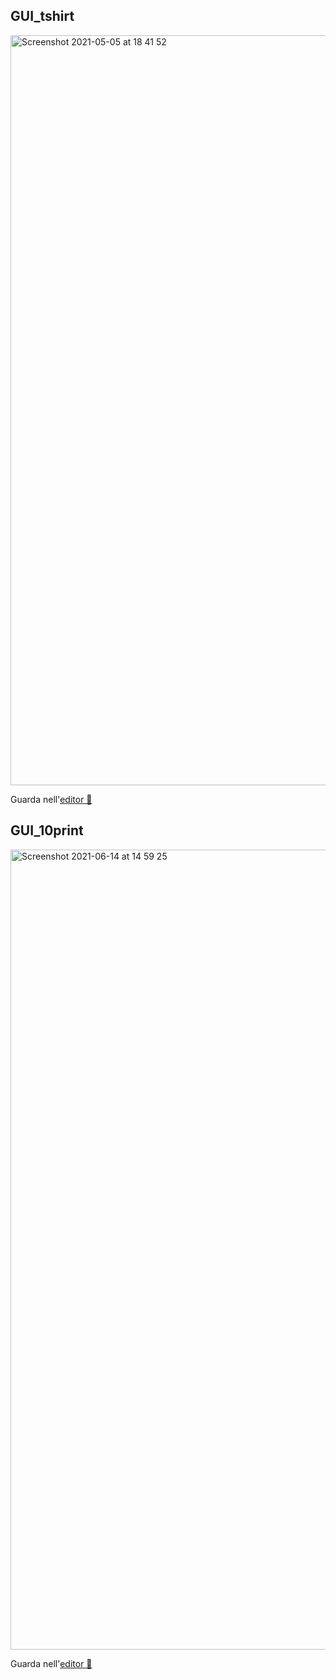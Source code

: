 ## GUI_tshirt

<img width="1200" alt="Screenshot 2021-05-05 at 18 41 52" src="https://user-images.githubusercontent.com/63911437/117177955-dcda5b80-add1-11eb-9318-e4bc00964e3f.png">

Guarda nell'[editor 👾](https://editor.p5js.org/lfaraci/full/sZkfxaf8y)

## GUI_10print

<img width="1280" alt="Screenshot 2021-06-14 at 14 59 25" src="https://user-images.githubusercontent.com/63911437/121896187-4fb7ea00-cd21-11eb-9d0b-a8dc268807eb.png">

Guarda nell'[editor 👾](https://editor.p5js.org/lfaraci/full/jZS0qGYTD)
